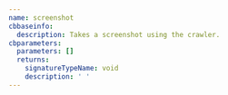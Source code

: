 ```yaml
---
name: screenshot
cbbaseinfo:
  description: Takes a screenshot using the crawler.
cbparameters:
  parameters: []
  returns:
    signatureTypeName: void
    description: ' '
---
```

<CBBaseInfo/> 
 <CBParameters/>